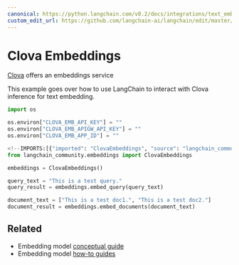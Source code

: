```yaml
---
canonical: https://python.langchain.com/v0.2/docs/integrations/text_embedding/clova/
custom_edit_url: https://github.com/langchain-ai/langchain/edit/master/docs/docs/integrations/text_embedding/clova.ipynb
---
```


# Clova Embeddings
[Clova](https://api.ncloud-docs.com/docs/ai-naver-clovastudio-summary) offers an embeddings service

This example goes over how to use LangChain to interact with Clova inference for text embedding.

```python
import os

os.environ["CLOVA_EMB_API_KEY"] = ""
os.environ["CLOVA_EMB_APIGW_API_KEY"] = ""
os.environ["CLOVA_EMB_APP_ID"] = ""
```

```python
<!--IMPORTS:[{"imported": "ClovaEmbeddings", "source": "langchain_community.embeddings", "docs": "https://api.python.langchain.com/en/latest/embeddings/langchain_community.embeddings.clova.ClovaEmbeddings.html", "title": "Clova Embeddings"}]-->
from langchain_community.embeddings import ClovaEmbeddings
```

```python
embeddings = ClovaEmbeddings()
```

```python
query_text = "This is a test query."
query_result = embeddings.embed_query(query_text)
```

```python
document_text = ["This is a test doc1.", "This is a test doc2."]
document_result = embeddings.embed_documents(document_text)
```

## Related

- Embedding model [conceptual guide](/docs/concepts/#embedding-models)
- Embedding model [how-to guides](/docs/how_to/#embedding-models)
